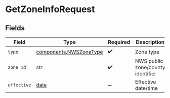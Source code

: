 # GetZoneInfoRequest


## Fields

| Field                                                                | Type                                                                 | Required                                                             | Description                                                          | Example                                                              |
| -------------------------------------------------------------------- | -------------------------------------------------------------------- | -------------------------------------------------------------------- | -------------------------------------------------------------------- | -------------------------------------------------------------------- |
| `type`                                                               | [components.NWSZoneType](../../models/components/nwszonetype.md)     | :heavy_check_mark:                                                   | Zone type                                                            | county                                                               |
| `zone_id`                                                            | *str*                                                                | :heavy_check_mark:                                                   | NWS public zone/county identifier                                    |                                                                      |
| `effective`                                                          | [date](https://docs.python.org/3/library/datetime.html#date-objects) | :heavy_minus_sign:                                                   | Effective date/time                                                  |                                                                      |